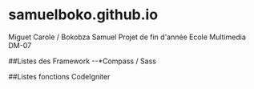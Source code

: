 samuelboko.github.io
====================

Miguet Carole / Bokobza Samuel Projet de fin d'année Ecole Multimedia DM-07


##Listes des Framework
	--*Compass / Sass

##Listes fonctions CodeIgniter
	
